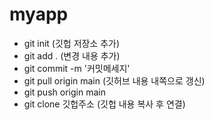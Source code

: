 # myapp

- git init (깃헙 저장소 추가)
- git add . (변경 내용 추가)
- git commit -m '커밋메세지'
- git pull origin main (깃허브 내용 내쪽으로 갱신)
- git push origin main
- git clone 깃헙주소 (깃헙 내용 복사 후 연결)
